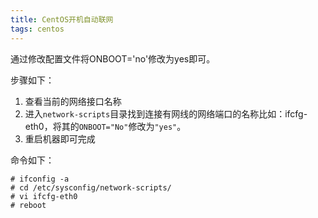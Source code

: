 ```yaml
---
title: CentOS开机自动联网
tags: centos
---
```


通过修改配置文件将ONBOOT='no'修改为yes即可。

步骤如下：
1. 查看当前的网络接口名称
2. 进入`network-scripts`目录找到连接有网线的网络端口的名称比如：ifcfg-eth0，将其的`ONBOOT="No"`修改为`"yes"`。
3. 重启机器即可完成

命令如下：
```
# ifconfig -a
# cd /etc/sysconfig/network-scripts/
# vi ifcfg-eth0
# reboot
```